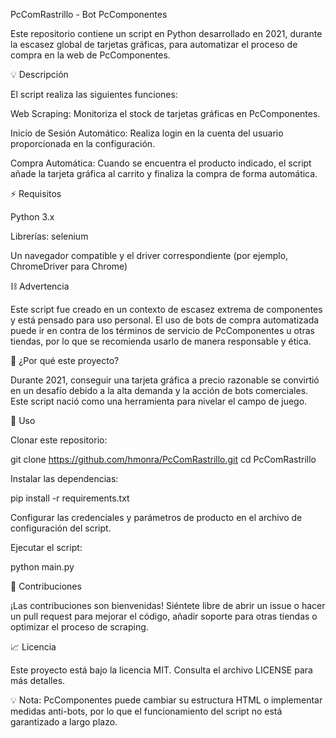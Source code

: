 PcComRastrillo - Bot PcComponentes

Este repositorio contiene un script en Python desarrollado en 2021, durante la escasez global de tarjetas gráficas, para automatizar el proceso de compra en la web de PcComponentes.

💡 Descripción

El script realiza las siguientes funciones:

Web Scraping: Monitoriza el stock de tarjetas gráficas en PcComponentes.

Inicio de Sesión Automático: Realiza login en la cuenta del usuario proporcionada en la configuración.

Compra Automática: Cuando se encuentra el producto indicado, el script añade la tarjeta gráfica al carrito y finaliza la compra de forma automática.

⚡ Requisitos

Python 3.x

Librerías: selenium

Un navegador compatible y el driver correspondiente (por ejemplo, ChromeDriver para Chrome)

⛓ Advertencia

Este script fue creado en un contexto de escasez extrema de componentes y está pensado para uso personal. El uso de bots de compra automatizada puede ir en contra de los términos de servicio de PcComponentes u otras tiendas, por lo que se recomienda usarlo de manera responsable y ética.

💎 ¿Por qué este proyecto?

Durante 2021, conseguir una tarjeta gráfica a precio razonable se convirtió en un desafío debido a la alta demanda y la acción de bots comerciales. Este script nació como una herramienta para nivelar el campo de juego.

📝 Uso

Clonar este repositorio:

git clone https://github.com/hmonra/PcComRastrillo.git
cd PcComRastrillo

Instalar las dependencias:

pip install -r requirements.txt

Configurar las credenciales y parámetros de producto en el archivo de configuración del script.

Ejecutar el script:

python main.py

🔧 Contribuciones

¡Las contribuciones son bienvenidas! Siéntete libre de abrir un issue o hacer un pull request para mejorar el código, añadir soporte para otras tiendas o optimizar el proceso de scraping.

📈 Licencia

Este proyecto está bajo la licencia MIT. Consulta el archivo LICENSE para más detalles.

💡 Nota: PcComponentes puede cambiar su estructura HTML o implementar medidas anti-bots, por lo que el funcionamiento del script no está garantizado a largo plazo.

